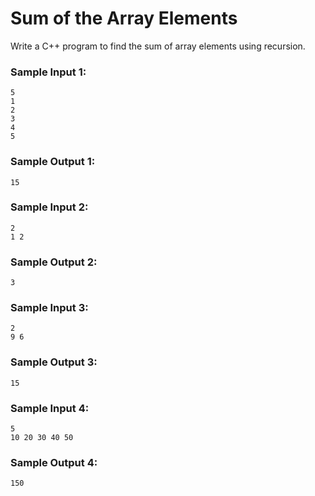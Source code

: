 # Sum of the Array Elements

Write a C++ program to find the sum of array elements using recursion.

### Sample Input 1:

```
5
1
2
3
4
5
```

### Sample Output 1:

```
15
```

### Sample Input 2:

```
2
1 2
```

### Sample Output 2:

```
3
```

### Sample Input 3:

```
2
9 6
```

### Sample Output 3:

```
15
```

### Sample Input 4:

```
5
10 20 30 40 50
```

### Sample Output 4:

```
150
```
